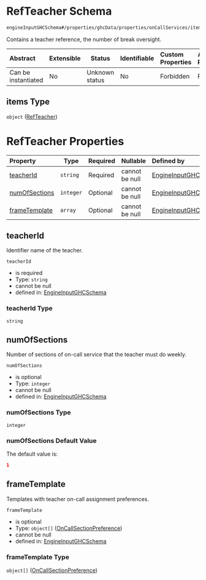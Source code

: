 # RefTeacher Schema

```txt
engineInputGHCSchema#/properties/ghcData/properties/onCallServices/items/properties/refTeachers/items
```

Contains a teacher reference, the number of break oversight.


| Abstract            | Extensible | Status         | Identifiable | Custom Properties | Additional Properties | Access Restrictions | Defined In                                                         |
| :------------------ | ---------- | -------------- | ------------ | :---------------- | --------------------- | ------------------- | ------------------------------------------------------------------ |
| Can be instantiated | No         | Unknown status | No           | Forbidden         | Forbidden             | none                | [ghc.schema.json\*](../out/ghc.schema.json "open original schema") |

## items Type

`object` ([RefTeacher](ghc-properties-ghcdata-properties-oncallservices-oncallservice-properties-refteachers-refteacher.md))

# RefTeacher Properties

| Property                        | Type      | Required | Nullable       | Defined by                                                                                                                                                                                                                                                                             |
| :------------------------------ | --------- | -------- | -------------- | :------------------------------------------------------------------------------------------------------------------------------------------------------------------------------------------------------------------------------------------------------------------------------------- |
| [teacherId](#teacherid)         | `string`  | Required | cannot be null | [EngineInputGHCSchema](ghc-properties-ghcdata-properties-oncallservices-oncallservice-properties-refteachers-refteacher-properties-teacherid.md "engineInputGHCSchema#/properties/ghcData/properties/onCallServices/items/properties/refTeachers/items/properties/teacherId")          |
| [numOfSections](#numofsections) | `integer` | Optional | cannot be null | [EngineInputGHCSchema](ghc-properties-ghcdata-properties-oncallservices-oncallservice-properties-refteachers-refteacher-properties-numofsections.md "engineInputGHCSchema#/properties/ghcData/properties/onCallServices/items/properties/refTeachers/items/properties/numOfSections")  |
| [frameTemplate](#frametemplate) | `array`   | Optional | cannot be null | [EngineInputGHCSchema](ghc-properties-ghcdata-properties-oncallservices-oncallservice-properties-refteachers-refteacher-properties-oncalltemplate.md "engineInputGHCSchema#/properties/ghcData/properties/onCallServices/items/properties/refTeachers/items/properties/frameTemplate") |

## teacherId

Identifier name of the teacher.


`teacherId`

-   is required
-   Type: `string`
-   cannot be null
-   defined in: [EngineInputGHCSchema](ghc-properties-ghcdata-properties-oncallservices-oncallservice-properties-refteachers-refteacher-properties-teacherid.md "engineInputGHCSchema#/properties/ghcData/properties/onCallServices/items/properties/refTeachers/items/properties/teacherId")

### teacherId Type

`string`

## numOfSections

Number of sections of on-call service that the teacher must do weekly.


`numOfSections`

-   is optional
-   Type: `integer`
-   cannot be null
-   defined in: [EngineInputGHCSchema](ghc-properties-ghcdata-properties-oncallservices-oncallservice-properties-refteachers-refteacher-properties-numofsections.md "engineInputGHCSchema#/properties/ghcData/properties/onCallServices/items/properties/refTeachers/items/properties/numOfSections")

### numOfSections Type

`integer`

### numOfSections Default Value

The default value is:

```json
1
```

## frameTemplate

Templates with teacher on-call assignment preferences.


`frameTemplate`

-   is optional
-   Type: `object[]` ([OnCallSectionPreference](ghc-properties-ghcdata-properties-oncallservices-oncallservice-properties-refteachers-refteacher-properties-oncalltemplate-oncallsectionpreference.md))
-   cannot be null
-   defined in: [EngineInputGHCSchema](ghc-properties-ghcdata-properties-oncallservices-oncallservice-properties-refteachers-refteacher-properties-oncalltemplate.md "engineInputGHCSchema#/properties/ghcData/properties/onCallServices/items/properties/refTeachers/items/properties/frameTemplate")

### frameTemplate Type

`object[]` ([OnCallSectionPreference](ghc-properties-ghcdata-properties-oncallservices-oncallservice-properties-refteachers-refteacher-properties-oncalltemplate-oncallsectionpreference.md))
